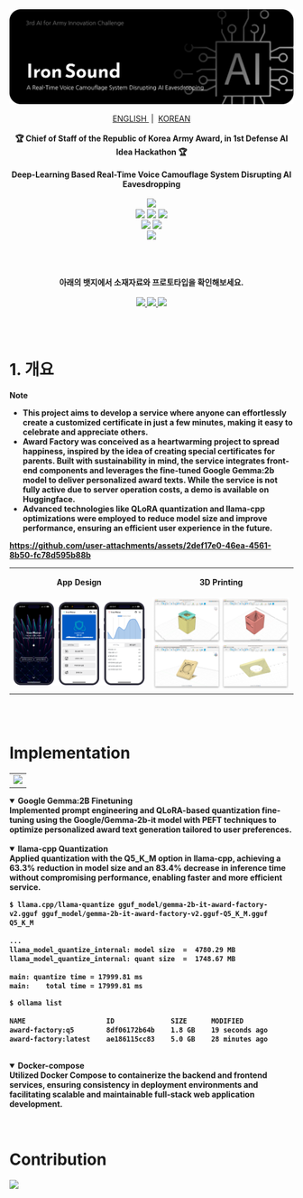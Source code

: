 <img src="./src/banner_en.png"/>

<p align="center">
  <a href='https://github.com/ziweek/desirable-sea/blob/main/README_EN.md'>
    ENGLISH
  </a>
  &nbsp;|&nbsp;
  <a href='https://github.com/ziweek/desirable-sea/blob/main/README.md'>
    KOREAN
  </a>
  <br/>
  <br/>
  <strong>🏆 Chief of Staff of the Republic of Korea Army Award, in 1st Defense AI Idea Hackathon 🏆</strong>
  <br/>
  <br/>
  <strong>Deep-Learning Based Real-Time Voice Camouflage System Disrupting AI Eavesdropping</strong>
  <br/>
  <br/>

  <a href='https://paperswithcode.com/paper/real-time-neural-voice-camouflage-1'>
    <img src="https://img.shields.io/badge/Paperswithcode-Real%20Time%20Neural%20Voice%20Camouflage-25c2a0?style=flat-square"/>
  </a>
  <br/>

  <img src="https://img.shields.io/badge/Next.js-000000?style=flat-square&logo=nextdotjs&logoColor=white"/>
  <img src="https://img.shields.io/badge/PWA-5A0FC8?style=flat-square&logo=pwa&logoColor=white"/> 
  <img src="https://img.shields.io/badge/FastAPI-009688?style=flat-square&logo=fastapi&logoColor=white"/>
  <br/>
  <img src="https://img.shields.io/badge/Jenkins-D24939?style=flat-square&logo=jenkins&logoColor=white"/>
  <img src="https://img.shields.io/badge/Docker-2496ED?style=flat-square&logo=docker&logoColor=white"/>
  <br/>
  <img src="https://img.shields.io/badge/Weights%20&%20Biases-dea500?style=flat-square&logo=weightsandbiases&logoColor=white&text=white"/>
</p>
<br/>
<br/>
  
<p align="center">  
  <strong>아래의 뱃지에서 소재자료와 프로토타입을 확인해보세요.<strong>
  <br/>
  <br/>
  <a href='https://iron-noise.vercel.app/'>
    <img src="https://img.shields.io/badge/Product-Vercel-000000?style=flat-square"/>
  </a>
  <a href='https://colab.research.google.com/drive/1ysSkpS1vuK5xsW9PE0ojAfXzCzRB_3ou?usp=sharing'>
    <img src="https://img.shields.io/badge/Tutorial-Google%20Colab-F9AB00?style=flat-square"/>
  </a>
  <a href='https://www.aihub.or.kr/aihubdata/data/view.do?currMenu=&topMenu=&aihubDataSe=data&dataSetSn=132'>
    <img src="https://img.shields.io/badge/Dataset-AiHub%20회의음성-FF5A5F?style=flat-square"/>
  </a>
</p>

<br/>
<br/>


# 1. 개요

> [!NOTE]
>
> - This project aims to develop a service where anyone can effortlessly create a customized certificate in just a few minutes, making it easy to celebrate and appreciate others.
> - Award Factory was conceived as a heartwarming project to spread happiness, inspired by the idea of creating special certificates for parents. Built with sustainability in mind, the service integrates front-end components and leverages the fine-tuned Google Gemma:2b model to deliver personalized award texts. While the service is not fully active due to server operation costs, a demo is available on Huggingface.
> - Advanced technologies like QLoRA quantization and llama-cpp optimizations were employed to reduce model size and improve performance, ensuring an efficient user experience in the future.

https://github.com/user-attachments/assets/2def17e0-46ea-4561-8b50-fc78d595b88b

<table>
    <tr>
    <td style="width:1/2;">
      <p align="center">App Design</p>
    </td>
    <td style="width:1/2;">
      <p align="center">3D Printing</p>
    </td>
  </tr>
  <tr>
    <td style="width:1/2;">
      <img src="./src/mobile.png"/>
    </td>
    <td style="width:1/2;">
      <img src="./src/3d-printing.png"/>
    </td>
  </tr>
</table>
<br/>
<br/>

# Implementation

<table>
  <tr>
    <td style="width:1/2;">
      <img src="./src/diagram.png"/>
    </td>
  </tr>
</table>

<details open>
 <summary><b>Google Gemma:2B Finetuning</b></summary>
Implemented prompt engineering and QLoRA-based quantization fine-tuning using the Google/Gemma-2b-it model with PEFT techniques to optimize personalized award text generation tailored to user preferences.
</details>
<br/>

<details open>
 <summary><b>llama-cpp Quantization</b></summary>
Applied quantization with the Q5_K_M option in llama-cpp, achieving a 63.3% reduction in model size and an 83.4% decrease in inference time without compromising performance, enabling faster and more efficient service.

<br/>

```
$ llama.cpp/llama-quantize gguf_model/gemma-2b-it-award-factory-v2.gguf gguf_model/gemma-2b-it-award-factory-v2.gguf-Q5_K_M.gguf Q5_K_M

...
llama_model_quantize_internal: model size  =  4780.29 MB
llama_model_quantize_internal: quant size  =  1748.67 MB

main: quantize time = 17999.81 ms
main:    total time = 17999.81 ms
```

```
$ ollama list

NAME                    ID              SIZE      MODIFIED
award-factory:q5        8df06172b64b    1.8 GB    19 seconds ago
award-factory:latest    ae186115cc83    5.0 GB    28 minutes ago
```

</details>
<br/>

<details open>
  <summary><b>Docker-compose</b></summary>
Utilized Docker Compose to containerize the backend and frontend services, ensuring consistency in deployment environments and facilitating scalable and maintainable full-stack web application development.
</details>
<br/>
<br/>

# Contribution

<a href="https://github.com/ziweek/award-factory/graphs/contributors">
  <img src="https://contrib.rocks/image?repo=ziweek/award-factory" />
</a>

